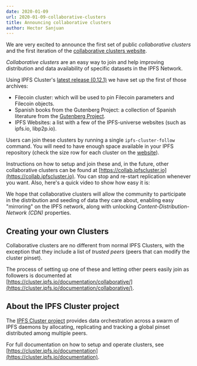 ```yaml
---
date: 2020-01-09
url: 2020-01-09-collaborative-clusters
title: Announcing collaborative clusters
author: Hector Sanjuan
---
```


We are very excited to announce the first set of public *collaborative
clusters* and the first iteration of the
[collaborative clusters website](https://collab.ipfscluster.io).

*Collaborative clusters* are an easy way to join and help improving distribution
and data availability of specific datasets in the IPFS Network.

Using IPFS Cluster's
[latest release (0.12.1)](https://cluster.ipfs.io/news/0.12.0_release/) we
have set up the first of those archives:

* Filecoin cluster: which will be used to pin Filecoin parameters and
  Filecoin objects.
* Spanish books from the Gutenberg Project: a collection of Spanish literature
  from the [Gutenberg Project](http://www.gutenberg.org/).
* IPFS Websites: a list with a few of the IPFS-universe websites (such as ipfs.io, libp2p.io).

Users can join these clusters by running a single `ipfs-cluster-follow`
command. You will need to have enough space available in your IPFS repository
(check the size row for each cluster on the
[website](https://collab.ipfscluster.io)).

Instructions on how to setup and join these and, in the future, other
collaborative clusters can be found at
[https://collab.ipfscluster.io](https://collab.ipfscluster.io). You can stop
and re-start replication whenever you want. Also, here's a quick video to show
how easy it is:

<script id="asciicast-yV2Bk4nlrPAQ6MQ4w6z3ea0uZ" src="https://asciinema.org/a/yV2Bk4nlrPAQ6MQ4w6z3ea0uZ.js" async></script>

We hope that collaborative clusters will allow the community to participate in
the distribution and seeding of data they care about, enabling easy "mirroring"
on the IPFS network, along with unlocking *Content-Distribution-Network (CDN)*
properties.

## Creating your own Clusters

Collaborative clusters are no different from normal IPFS Clusters, with the exception that
they include a list of *trusted peers* (peers that can modify the cluster pinset).

The process of setting up one of these and letting other peers easily join as
followers is documented at
[https://cluster.ipfs.io/documentation/collaborative/](https://cluster.ipfs.io/documentation/collaborative/).

## About the IPFS Cluster project

The [IPFS Cluster project](https://cluster.ipfs.io) provides data
orchestration across a swarm of IPFS daemons by allocating, replicating and
tracking a global pinset distributed among multiple peers.

For full documentation on how to setup and operate clusters, see
[https://cluster.ipfs.io/documentation](https://cluster.ipfs.io/documentation).
